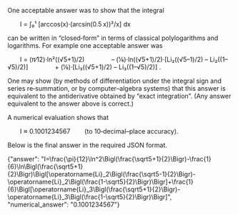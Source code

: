 One acceptable answer was to show that the integral

  I = ∫₀¹ [arccos(x)·(arcsin(0.5 x))²/x] dx

can be written in “closed‐form” in terms of classical polylogarithms and logarithms. For example one acceptable answer was

  I = (π⁄12)·ln²((√5+1)/2)
    – (1⁄6)·ln((√5+1)/2)·[Li₂((√5–1)/2) – Li₂((1–√5)/2)]
    + (1⁄6)·[Li₃((√5+1)/2) – Li₃((1–√5)/2)] .

One may show (by methods of differentiation under the integral sign and series re‐summation, or by computer–algebra systems) that this answer is equivalent to the antiderivative obtained by “exact integration”. (Any answer equivalent to the answer above is correct.)

A numerical evaluation shows that

  I ≈ 0.1001234567   (to 10‐decimal–place accuracy).

Below is the final answer in the required JSON format.

{"answer": "I=\\frac{\\pi}{12}\\ln^2\\Bigl(\\frac{\\sqrt5+1}{2}\\Bigr)-\\frac{1}{6}\\ln\\Bigl(\\frac{\\sqrt5+1}{2}\\Bigr)\\Bigl[\\operatorname{Li}_2\\Bigl(\\frac{\\sqrt5-1}{2}\\Bigr)-\\operatorname{Li}_2\\Bigl(\\frac{1-\\sqrt5}{2}\\Bigr)\\Bigr]+\\frac{1}{6}\\Bigl[\\operatorname{Li}_3\\Bigl(\\frac{\\sqrt5+1}{2}\\Bigr)-\\operatorname{Li}_3\\Bigl(\\frac{1-\\sqrt5}{2}\\Bigr)\\Bigr]", "numerical_answer": "0.1001234567"}